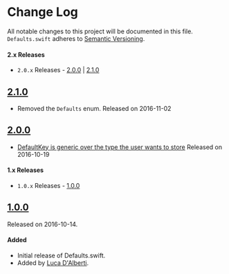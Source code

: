 # Change Log
All notable changes to this project will be documented in this file.
`Defaults.swift` adheres to [Semantic Versioning](http://semver.org/).

#### 2.x Releases
- `2.0.x` Releases - [2.0.0](#200) | [2.1.0](#210)

## [2.1.0](https://github.com/dalu93/Defaults/releases/tag/2.1.0)
- Removed the `Defaults` enum.
Released on 2016-11-02

## [2.0.0](https://github.com/dalu93/Defaults/releases/tag/2.0.0)
- [DefaultKey is generic over the type the user wants to store](https://github.com/dalu93/Defaults/issues/1)
Released on 2016-10-19

#### 1.x Releases
- `1.0.x` Releases - [1.0.0](#100)

## [1.0.0](https://github.com/dalu93/Defaults/releases/tag/1.0.0)
Released on 2016-10-14.

#### Added
- Initial release of Defaults.swift.
- Added by [Luca D'Alberti](https://github.com/dalu93).
